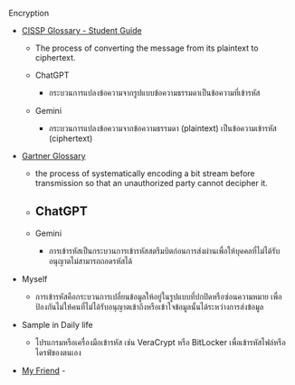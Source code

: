Encryption


- [CISSP Glossary - Student Guide](https://www.isc2.org/certifications/cissp/cissp-student-glossary#e)
  - The process of converting the message from its plaintext to ciphertext.
  
  - ChatGPT
      - กระบวนการแปลงข้อความจากรูปแบบข้อความธรรมดาเป็นข้อความที่เข้ารหัส
  - Gemini
      - กระบวนการแปลงข้อความจากข้อความธรรมดา (plaintext) เป็นข้อความเข้ารหัส (ciphertext)
      

- [Gartner Glossary](https://www.gartner.com/en/glossary/all-terms)
  - the process of systematically encoding a bit stream before transmission so that an unauthorized party cannot decipher it.

  - ChatGPT
      - 
  - Gemini
      - การเข้ารหัสเป็นกระบวนการเข้ารหัสสตรีมบิตก่อนการส่งผ่านเพื่อให้บุคคลที่ไม่ได้รับอนุญาตไม่สามารถถอดรหัสได้
        

- Myself
  - การเข้ารหัสคือกระบวนการเปลี่ยนข้อมูลให้อยู่ในรูปแบบที่ปกปิดหรือซ่อนความหมาย เพื่อป้องกันไม่ให้คนที่ไม่ได้รับอนุญาตเข้าถึงหรือเข้าใจข้อมูลนั้นได้ระหว่างการส่งข้อมูล
  

- Sample in Daily life
  - โปรแกรมหรือเครื่องมือเข้ารหัส เช่น VeraCrypt หรือ BitLocker เพื่อเข้ารหัสไฟล์หรือไดรฟ์ของตนเอง
 

- [My Friend](https://nisita0309.github.io/Nisita.github.io/encryption) -
